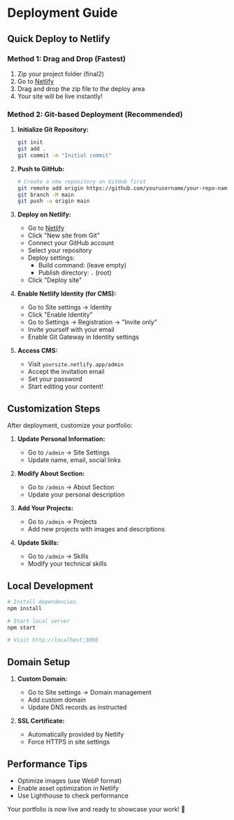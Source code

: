 # Deployment Guide

## Quick Deploy to Netlify

### Method 1: Drag and Drop (Fastest)

1. Zip your project folder (final2)
2. Go to [Netlify](https://netlify.com)
3. Drag and drop the zip file to the deploy area
4. Your site will be live instantly!

### Method 2: Git-based Deployment (Recommended)

1. **Initialize Git Repository:**
   ```bash
   git init
   git add .
   git commit -m "Initial commit"
   ```

2. **Push to GitHub:**
   ```bash
   # Create a new repository on GitHub first
   git remote add origin https://github.com/yourusername/your-repo-name.git
   git branch -M main
   git push -u origin main
   ```

3. **Deploy on Netlify:**
   - Go to [Netlify](https://netlify.com)
   - Click "New site from Git"
   - Connect your GitHub account
   - Select your repository
   - Deploy settings:
     - Build command: (leave empty)
     - Publish directory: `.` (root)
   - Click "Deploy site"

4. **Enable Netlify Identity (for CMS):**
   - Go to Site settings → Identity
   - Click "Enable Identity"
   - Go to Settings → Registration → "Invite only"
   - Invite yourself with your email
   - Enable Git Gateway in Identity settings

5. **Access CMS:**
   - Visit `yoursite.netlify.app/admin`
   - Accept the invitation email
   - Set your password
   - Start editing your content!

## Customization Steps

After deployment, customize your portfolio:

1. **Update Personal Information:**
   - Go to `/admin` → Site Settings
   - Update name, email, social links

2. **Modify About Section:**
   - Go to `/admin` → About Section
   - Update your personal description

3. **Add Your Projects:**
   - Go to `/admin` → Projects
   - Add new projects with images and descriptions

4. **Update Skills:**
   - Go to `/admin` → Skills
   - Modify your technical skills

## Local Development

```bash
# Install dependencies
npm install

# Start local server
npm start

# Visit http://localhost:3000
```

## Domain Setup

1. **Custom Domain:**
   - Go to Site settings → Domain management
   - Add custom domain
   - Update DNS records as instructed

2. **SSL Certificate:**
   - Automatically provided by Netlify
   - Force HTTPS in site settings

## Performance Tips

- Optimize images (use WebP format)
- Enable asset optimization in Netlify
- Use Lighthouse to check performance

Your portfolio is now live and ready to showcase your work! 🚀
